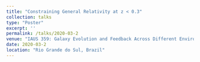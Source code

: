 ```yaml
---
title: "Constraining General Relativity at z < 0.3"
collection: talks
type: "Poster"
excerpt: ''
permalink: /talks/2020-03-2
venue: "IAUS 359: Galaxy Evolution and Feedback Across Different Environments (GALFEED)"
date: 2020-03-2
location: "Rio Grande do Sul, Brazil"
---
```


